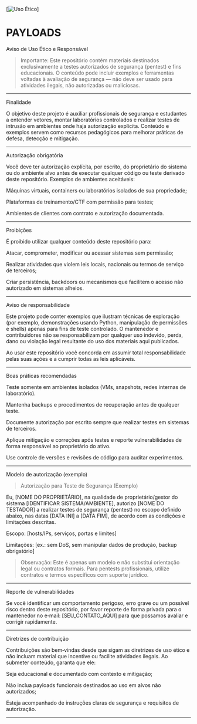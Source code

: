 [![Uso Ético](https://img.shields.io/badge/usage-ethical--only-blue.svg)]
# PAYLOADS
Aviso de Uso Ético e Responsável

> Importante: Este repositório contém materiais destinados exclusivamente a testes autorizados de segurança (pentest) e fins educacionais. O conteúdo pode incluir exemplos e ferramentas voltadas à avaliação de segurança — não deve ser usado para atividades ilegais, não autorizadas ou maliciosas.




---

Finalidade

O objetivo deste projeto é auxiliar profissionais de segurança e estudantes a entender vetores, montar laboratórios controlados e realizar testes de intrusão em ambientes onde haja autorização explícita. Conteúdo e exemplos servem como recursos pedagógicos para melhorar práticas de defesa, detecção e mitigação.


---

Autorização obrigatória

Você deve ter autorização explícita, por escrito, do proprietário do sistema ou do ambiente alvo antes de executar qualquer código ou teste derivado deste repositório. Exemplos de ambientes aceitáveis:

Máquinas virtuais, containers ou laboratórios isolados de sua propriedade;

Plataformas de treinamento/CTF com permissão para testes;

Ambientes de clientes com contrato e autorização documentada.



---

Proibições

É proibido utilizar qualquer conteúdo deste repositório para:

Atacar, comprometer, modificar ou acessar sistemas sem permissão;

Realizar atividades que violem leis locais, nacionais ou termos de serviço de terceiros;

Criar persistência, backdoors ou mecanismos que facilitem o acesso não autorizado em sistemas alheios.



---

Aviso de responsabilidade

Este projeto pode conter exemplos que ilustram técnicas de exploração (por exemplo, demonstrações usando Python, manipulação de permissões e shells) apenas para fins de teste controlado. O mantenedor e contribuidores não se responsabilizam por qualquer uso indevido, perda, dano ou violação legal resultante do uso dos materiais aqui publicados.

Ao usar este repositório você concorda em assumir total responsabilidade pelas suas ações e a cumprir todas as leis aplicáveis.


---

Boas práticas recomendadas

Teste somente em ambientes isolados (VMs, snapshots, redes internas de laboratório).

Mantenha backups e procedimentos de recuperação antes de qualquer teste.

Documente autorização por escrito sempre que realizar testes em sistemas de terceiros.

Aplique mitigação e correções após testes e reporte vulnerabilidades de forma responsável ao proprietário do ativo.

Use controle de versões e revisões de código para auditar experimentos.



---

Modelo de autorização (exemplo)

> Autorização para Teste de Segurança (Exemplo)

Eu, [NOME DO PROPRIETÁRIO], na qualidade de proprietário/gestor do sistema [IDENTIFICAR SISTEMA/AMBIENTE], autorizo [NOME DO TESTADOR] a realizar testes de segurança (pentest) no escopo definido abaixo, nas datas [DATA INI] a [DATA FIM], de acordo com as condições e limitações descritas.

Escopo: [hosts/IPs, serviços, portas e limites]

Limitações: [ex.: sem DoS, sem manipular dados de produção, backup obrigatório]





> Observação: Este é apenas um modelo e não substitui orientação legal ou contratos formais. Para pentests profissionais, utilize contratos e termos específicos com suporte jurídico.




---

Reporte de vulnerabilidades

Se você identificar um comportamento perigoso, erro grave ou um possível risco dentro deste repositório, por favor reporte de forma privada para o mantenedor no e‑mail: [SEU_CONTATO_AQUI] para que possamos avaliar e corrigir rapidamente.


---

Diretrizes de contribuição

Contribuições são bem‑vindas desde que sigam as diretrizes de uso ético e não incluam material que incentive ou facilite atividades ilegais. Ao submeter conteúdo, garanta que ele:

Seja educacional e documentado com contexto e mitigação;

Não inclua payloads funcionais destinados ao uso em alvos não autorizados;

Esteja acompanhado de instruções claras de segurança e requisitos de autorização.







---

